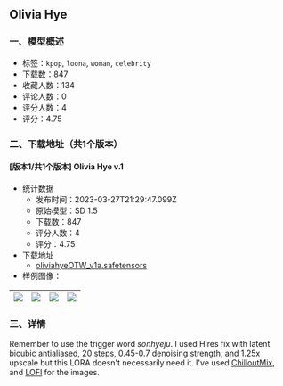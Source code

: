 ## Olivia Hye
### 一、模型概述

- 标签：`kpop`, `loona`, `woman`, `celebrity`
- 下载数：847
- 收藏人数：134
- 评论人数：0
- 评分人数：4
- 评分：4.75

### 二、下载地址（共1个版本）

#### [版本1/共1个版本] Olivia Hye v.1

- 统计数据
  - 发布时间：2023-03-27T21:29:47.099Z
  - 原始模型：SD 1.5
  - 下载数：847
  - 评分人数：4
  - 评分：4.75
- 下载地址
  - [oliviahyeOTW_v1a.safetensors](https://civitai.com/api/download/models/30299)
- 样例图像：

| <img src="https://image.civitai.com/xG1nkqKTMzGDvpLrqFT7WA/5d8d9872-b204-4699-972e-676236a9f400/width=450/344018.jpeg" /> | <img src="https://image.civitai.com/xG1nkqKTMzGDvpLrqFT7WA/6db24a4a-594d-4125-f145-dec2ce20b400/width=450/344022.jpeg" /> | <img src="https://image.civitai.com/xG1nkqKTMzGDvpLrqFT7WA/7a19a1f3-d054-45b8-bdbb-93ccbf94da00/width=450/344021.jpeg" /> | <img src="https://image.civitai.com/xG1nkqKTMzGDvpLrqFT7WA/90f56589-6ac8-431d-7d13-ef8c195bf500/width=450/344020.jpeg" /> |
| ---- | ---- | ---- | ---- |


### 三、详情
<p>Remember to use the trigger word <em>sonhyeju</em>. I used Hires fix with latent bicubic antialiased, 20 steps, 0.45-0.7 denoising strength, and 1.25x upscale but this LORA doesn't necessarily need it. I've used <a target="_blank" rel="ugc" href="https://civitai.com/models/6424/chilloutmix">ChilloutMix</a>, and <a target="_blank" rel="ugc" href="https://civitai.com/models/9052/lofi">LOFI</a> for the images.</p>